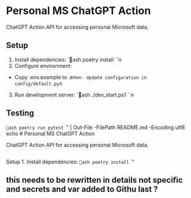 ﻿# Personal MS ChatGPT Action

ChatGPT Action API for accessing personal Microsoft data.

## Setup
1. Install dependencies:
`ash
poetry install
``n
2. Configure environment:
- Copy .env.example to .env`n- Update configuration in config/default.py`n
3. Run development server:
`ash
./dev_start.ps1
``n
## Testing
`ash
poetry run pytest
`" | Out-File -FilePath 
README.md -Encoding utf8
echo #
Personal
MS
ChatGPT
Action

ChatGPT
Action
API
for
accessing
personal
Microsoft
data.

##
Setup
1.
Install
dependencies:
`ash
poetry
install
`"
## this needs to be rewritten in details not specific and  secrets and var added to Githu  last ?